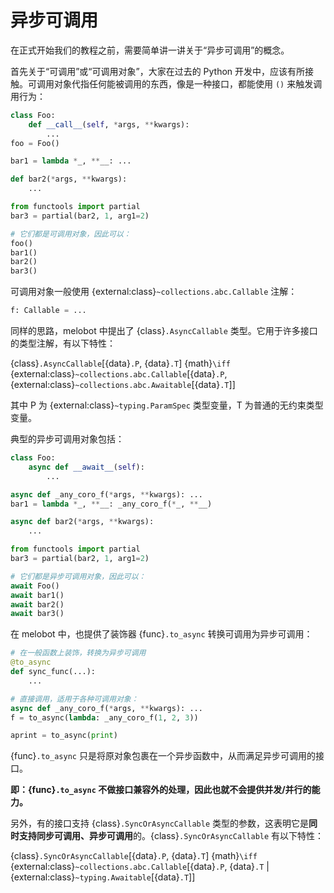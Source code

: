 # 异步可调用

在正式开始我们的教程之前，需要简单讲一讲关于“异步可调用”的概念。

首先关于“可调用”或“可调用对象”，大家在过去的 Python 开发中，应该有所接触。可调用对象代指任何能被调用的东西，像是一种接口，都能使用 `()` 来触发调用行为：

```python
class Foo:
    def __call__(self, *args, **kwargs):
        ...
foo = Foo()

bar1 = lambda *_, **__: ...

def bar2(*args, **kwargs):
    ...

from functools import partial
bar3 = partial(bar2, 1, arg1=2)

# 它们都是可调用对象，因此可以：
foo()
bar1()
bar2()
bar3()
```

可调用对象一般使用 {external:class}`~collections.abc.Callable` 注解：

```python
f: Callable = ...
```

同样的思路，melobot 中提出了 {class}`.AsyncCallable` 类型。它用于许多接口的类型注解，有以下特性：

{class}`.AsyncCallable`\[{data}`.P`, {data}`.T`\] {math}`\iff`
{external:class}`~collections.abc.Callable`\[{data}`.P`, {external:class}`~collections.abc.Awaitable`\[{data}`.T`\]\]

其中 P 为 {external:class}`~typing.ParamSpec` 类型变量，T 为普通的无约束类型变量。

典型的异步可调用对象包括：

```python
class Foo:
    async def __await__(self):
        ...

async def _any_coro_f(*args, **kwargs): ...
bar1 = lambda *_, **__: _any_coro_f(*_, **__)

async def bar2(*args, **kwargs):
    ...

from functools import partial
bar3 = partial(bar2, 1, arg1=2)

# 它们都是异步可调用对象，因此可以：
await Foo()
await bar1()
await bar2()
await bar3()
```

在 melobot 中，也提供了装饰器 {func}`.to_async` 转换可调用为异步可调用：

```python
# 在一般函数上装饰，转换为异步可调用
@to_async
def sync_func(...):
    ...

# 直接调用，适用于各种可调用对象：
async def _any_coro_f(*args, **kwargs): ...
f = to_async(lambda: _any_coro_f(1, 2, 3))

aprint = to_async(print)
```

{func}`.to_async` 只是将原对象包裹在一个异步函数中，从而满足异步可调用的接口。

**即：{func}`.to_async` 不做接口兼容外的处理，因此也就不会提供并发/并行的能力。**

另外，有的接口支持 {class}`.SyncOrAsyncCallable` 类型的参数，这表明它是**同时支持同步可调用、异步可调用**的。{class}`.SyncOrAsyncCallable` 有以下特性：

{class}`.SyncOrAsyncCallable`\[{data}`.P`, {data}`.T`\] {math}`\iff`
{external:class}`~collections.abc.Callable`\[{data}`.P`, {data}`.T` | {external:class}`~typing.Awaitable`\[{data}`.T`\]\]
